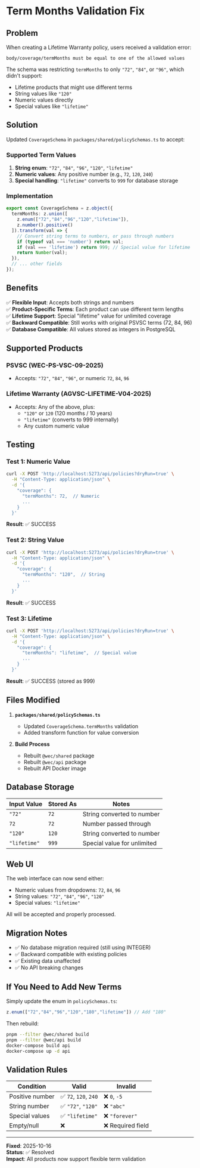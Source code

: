 # Term Months Validation Fix

## Problem
When creating a Lifetime Warranty policy, users received a validation error:
```
body/coverage/termMonths must be equal to one of the allowed values
```

The schema was restricting `termMonths` to only `"72"`, `"84"`, or `"96"`, which didn't support:
- Lifetime products that might use different terms
- String values like `"120"`
- Numeric values directly
- Special values like `"lifetime"`

## Solution

Updated `CoverageSchema` in `packages/shared/policySchemas.ts` to accept:

### Supported Term Values
1. **String enum**: `"72"`, `"84"`, `"96"`, `"120"`, `"lifetime"`
2. **Numeric values**: Any positive number (e.g., `72`, `120`, `240`)
3. **Special handling**: `"lifetime"` converts to `999` for database storage

### Implementation

```typescript
export const CoverageSchema = z.object({
  termMonths: z.union([
    z.enum(["72","84","96","120","lifetime"]),
    z.number().positive()
  ]).transform(val => {
    // Convert string terms to numbers, or pass through numbers
    if (typeof val === 'number') return val;
    if (val === 'lifetime') return 999; // Special value for lifetime
    return Number(val);
  }),
  // ... other fields
});
```

## Benefits

✅ **Flexible Input**: Accepts both strings and numbers  
✅ **Product-Specific Terms**: Each product can use different term lengths  
✅ **Lifetime Support**: Special "lifetime" value for unlimited coverage  
✅ **Backward Compatible**: Still works with original PSVSC terms (72, 84, 96)  
✅ **Database Compatible**: All values stored as integers in PostgreSQL

## Supported Products

### PSVSC (WEC-PS-VSC-09-2025)
- Accepts: `"72"`, `"84"`, `"96"`, or numeric `72`, `84`, `96`

### Lifetime Warranty (AGVSC-LIFETIME-V04-2025)
- Accepts: Any of the above, plus:
  - `"120"` or `120` (120 months / 10 years)
  - `"lifetime"` (converts to 999 internally)
  - Any custom numeric value

## Testing

### Test 1: Numeric Value
```bash
curl -X POST 'http://localhost:5273/api/policies?dryRun=true' \
  -H "Content-Type: application/json" \
  -d '{
    "coverage": {
      "termMonths": 72,  // Numeric
      ...
    }
  }'
```
**Result**: ✅ SUCCESS

### Test 2: String Value
```bash
curl -X POST 'http://localhost:5273/api/policies?dryRun=true' \
  -H "Content-Type: application/json" \
  -d '{
    "coverage": {
      "termMonths": "120",  // String
      ...
    }
  }'
```
**Result**: ✅ SUCCESS

### Test 3: Lifetime
```bash
curl -X POST 'http://localhost:5273/api/policies?dryRun=true' \
  -H "Content-Type: application/json" \
  -d '{
    "coverage": {
      "termMonths": "lifetime",  // Special value
      ...
    }
  }'
```
**Result**: ✅ SUCCESS (stored as 999)

## Files Modified

1. **`packages/shared/policySchemas.ts`**
   - Updated `CoverageSchema.termMonths` validation
   - Added transform function for value conversion

2. **Build Process**
   - Rebuilt `@wec/shared` package
   - Rebuilt `@wec/api` package
   - Rebuilt API Docker image

## Database Storage

| Input Value | Stored As | Notes |
|-------------|-----------|-------|
| `"72"` | `72` | String converted to number |
| `72` | `72` | Number passed through |
| `"120"` | `120` | String converted to number |
| `"lifetime"` | `999` | Special value for unlimited |

## Web UI

The web interface can now send either:
- Numeric values from dropdowns: `72`, `84`, `96`
- String values: `"72"`, `"84"`, `"96"`, `"120"`
- Special values: `"lifetime"`

All will be accepted and properly processed.

## Migration Notes

- ✅ No database migration required (still using INTEGER)
- ✅ Backward compatible with existing policies
- ✅ Existing data unaffected
- ✅ No API breaking changes

## If You Need to Add New Terms

Simply update the enum in `policySchemas.ts`:

```typescript
z.enum(["72","84","96","120","180","lifetime"]) // Add "180"
```

Then rebuild:
```bash
pnpm --filter @wec/shared build
pnpm --filter @wec/api build
docker-compose build api
docker-compose up -d api
```

## Validation Rules

| Condition | Valid | Invalid |
|-----------|-------|---------|
| Positive number | ✅ `72`, `120`, `240` | ❌ `0`, `-5` |
| String number | ✅ `"72"`, `"120"` | ❌ `"abc"` |
| Special values | ✅ `"lifetime"` | ❌ `"forever"` |
| Empty/null | ❌ | ❌ Required field |

---

**Fixed**: 2025-10-16  
**Status**: ✅ Resolved  
**Impact**: All products now support flexible term validation
